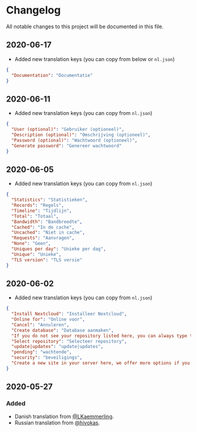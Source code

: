 # Changelog

All notable changes to this project will be documented in this file.

## 2020-06-17

- Added new translation keys (you can copy from below or `nl.json`)

```json
{
  "Documentation": "Documentatie"
}
```

## 2020-06-11

- Added new translation keys (you can copy from `nl.json`)

```json
{
  "User (optional)": "Gebruiker (optioneel)",
  "Description (optional)": "Omschrijving (optioneel)",
  "Password (optional)": "Wachtwoord (optioneel)",
  "Generate password": "Genereer wachtwoord"
}
```

## 2020-06-05

- Added new translation keys (you can copy from `nl.json`)

```json
{
  "Statistics": "Statistieken",
  "Records": "Regels",
  "Timeline": "Tijdlijn",
  "Total": "Totaal",
  "Bandwidth": "Bandbreedte",
  "Cached": "In de cache",
  "Uncached": "Niet in cache",
  "Requests": "Aanvragen",
  "None": "Geen",
  "Uniques per day": "Unieke per dag",
  "Unique": "Unieke",
  "TLS version": "TLS versie"
}
```

## 2020-06-02

- Added new translation keys (you can copy from `nl.json`)

```json
{
  "Install Nextcloud": "Installeer Nextcloud",
  "Online for": "Online voor",
  "Cancel": "Annuleren",
  "Create database": "Database aanmaken",
  "If you do not see your repository listed here, you can always type the repository manually in the input field below here.": "Als je je repository niet kan vinden in de lijst, kun je altijd de naam handmatig typen in het tekstveld hieronder.",
  "Select repository": "Selecteer repository",
  "update|updates": "update|updates",
  "pending": "wachtende",
  "security": "beveiligings",
  "Create a new site in your server here, we offer more options if you press Advanced settings, you can select a system user there or setup staging.": "Maak een nieuwe site in je server aan, we bieden meer instellingen aan als je op Geavanceerde instellingen drukt."
}
```

## 2020-05-27

### Added

- Danish translation from [@LKaemmerling](https://github.com/LKaemmerling).
- Russian translation from [@hivokas](https://github.com/hivokas).
